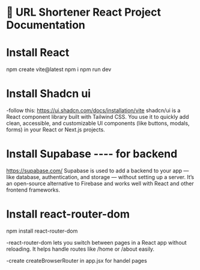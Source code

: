 # 🔗 URL Shortener React Project Documentation

# Install React
  npm create vite@latest
  npm i
  npm run dev

# Install Shadcn ui
  -follow this:
  https://ui.shadcn.com/docs/installation/vite
  shadcn/ui is a React component library built with Tailwind CSS. You use it to quickly add clean, accessible, and customizable UI components (like buttons, modals, forms) in your React or Next.js projects.

# Install Supabase ---- for backend
  https://supabase.com/
  Supabase is used to add a backend to your app — like database, authentication, and storage — without setting up a server. It’s an open-source alternative to Firebase and works well with React and other frontend frameworks.

# Install react-router-dom
  npm install react-router-dom

  -react-router-dom lets you switch between pages in a  React app without reloading. It helps handle routes  like /home or /about easily.

  -create createBrowserRouter in app.jsx for handel pages 


